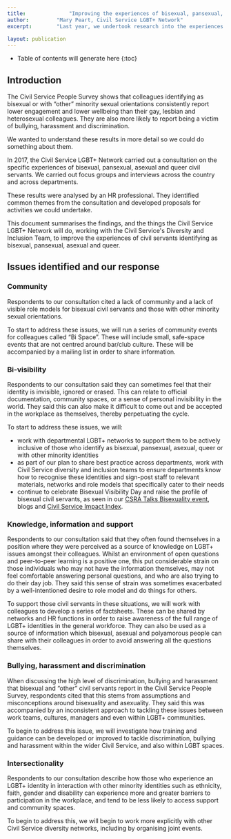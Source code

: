 ```yaml
---
title:  			"Improving the experiences of bisexual, pansexual, asexual and queer civil servants"
author:			"Mary Peart, Civil Service LGBT+ Network"
excerpt: 		"Last year, we undertook research into the experiences of civil servants who identified as bisexual, pansexual, asexual and queer. This publication summarises the findings and the actions we propose to take."

layout: publication
---
```


<!-- Include the following to generate a Table of Contents -->
* Table of contents will generate here
{:toc}
<!-- Don't touch the Table of Contents above -->

<!-- Include this line to process the Markdown and format the content properly -->
<div id="markdown-content" markdown="1">
<!-- Don't remove the line of code above -->

## Introduction

The Civil Service People Survey shows that colleagues identifying as bisexual or with “other” minority sexual orientations consistently report lower engagement and lower wellbeing than their gay, lesbian and heterosexual colleagues. They are also more likely to report being a victim of bullying, harassment and discrimination.

We wanted to understand these results in more detail so we could do something about them.

In 2017, the Civil Service LGBT+ Network carried out a consultation on the specific experiences of bisexual, pansexual, asexual and queer civil servants. We carried out focus groups and interviews across the country and across departments.

These results were analysed by an HR professional. They identified common themes from the consultation and developed proposals for activities we could undertake. 

This document summarises the findings, and the things the Civil Service LGBT+ Network will do, working with the Civil Service's Diversity and Inclusion Team, to improve the experiences of civil servants identifying as bisexual, pansexual, asexual and queer. 

## Issues identified and our response

### Community

Respondents to our consultation cited a lack of community and a lack of visible role models for bisexual civil servants and those with other minority sexual orientations.

To start to address these issues, we will run a series of community events for colleagues called “Bi Space”. These will include small, safe-space events that are not centred around bar/club culture. These will be accompanied by a mailing list in order to share information. 

### Bi-visibility

Respondents to our consultation said they can sometimes feel that their identity is invisible, ignored or erased. This can relate to official documentation, community spaces, or a sense of personal invisibility in the world. They said this can also make it difficult to come out and be accepted in the workplace as themselves, thereby perpetuating the cycle.

To start to address these issues, we will:

- work with departmental LGBT+ networks to support them to be actively inclusive of those who identify as bisexual, pansexual, asexual, queer or with other minority identities
- as part of our plan to share best practice across departments, work with Civil Service diversity and inclusion teams to ensure departments know how to recognise these identities and sign-post staff to relevant materials, networks and role models that specifically cater to their needs
- continue to celebrate Bisexual Visibility Day and raise the profile of bisexual civil servants, as seen in our [CSRA Talks Bisexuality event](/archives/2016/09/19/watch-csra-talks-bisexuality/), blogs and [Civil Service Impact Index](https://www.civilservice.lgbt/impact-index).

### Knowledge, information and support

Respondents to our consultation said that they often found themselves in a position where they were perceived as a source of knowledge on LGBT+ issues amongst their colleagues. Whilst an environment of open questions and peer-to-peer learning is a positive one, this put considerable strain on those individuals who may not have the information themselves, may not feel comfortable answering personal questions, and who are also trying to do their day job. They said this sense of strain was sometimes exacerbated by a well-intentioned desire to role model and do things for others. 

To support those civil servants in these situations, we will work with colleagues to develop a series of factsheets. These can be shared by networks and HR functions in order to raise awareness of the full range of LGBT+ identities in the general workforce. They can also be used as a source of information which bisexual, asexual and polyamorous people can share with their colleagues in order to avoid answering all the questions themselves.

### Bullying, harassment and discrimination

When discussing the high level of discrimination, bullying and harassment that bisexual and “other” civil servants report in the Civil Service People Survey, respondents cited that this stems from assumptions and misconceptions around bisexuality and asexuality. They said this was accompanied by an inconsistent approach to tackling these issues between work teams, cultures, managers and even within LGBT+ communities.

To begin to address this issue, we will investigate how training and guidance can be developed or improved to tackle discrimination, bullying and harassment within the wider Civil Service, and also within LGBT spaces. 

### Intersectionality

Respondents to our consultation describe how those who experience an LGBT+ identity in interaction with other minority identities such as ethnicity, faith, gender and disability can experience more and greater barriers to participation in the workplace, and tend to be less likely to access support and community spaces.

To begin to address this, we will begin to work more explicitly with other Civil Service diversity networks, including by organising joint events.



<!-- Include this line to process the Markdown and format the content properly -->
</div>
<!-- Don't remove the line of code above -->